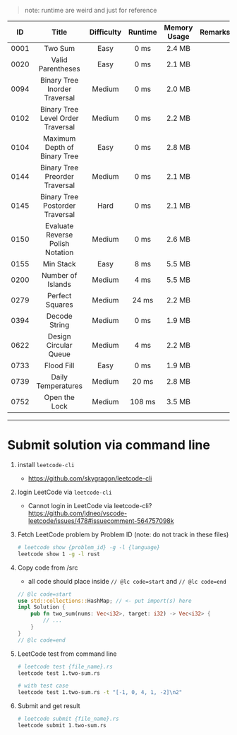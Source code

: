 > note: runtime are weird and just for reference

|  ID  |               Title               | Difficulty | Runtime | Memory Usage | Remarks | Last Review |
| :--: | :-------------------------------: | :--------: | :-----: | :----------: | :-----: | :---------: |
| 0001 |              Two Sum              |    Easy    |  0 ms   |    2.4 MB    |         |             |
| 0020 |         Valid Parentheses         |    Easy    |  0 ms   |    2.1 MB    |         |             |
| 0094 |   Binary Tree Inorder Traversal   |   Medium   |  0 ms   |    2.0 MB    |         |             |
| 0102 | Binary Tree Level Order Traversal |   Medium   |  0 ms   |    2.2 MB    |         |             |
| 0104 |   Maximum Depth of Binary Tree    |    Easy    |  0 ms   |    2.8 MB    |         |             |
| 0144 |  Binary Tree Preorder Traversal   |   Medium   |  0 ms   |    2.1 MB    |         |             |
| 0145 |  Binary Tree Postorder Traversal  |    Hard    |  0 ms   |    2.1 MB    |         |             |
| 0150 | Evaluate Reverse Polish Notation  |   Medium   |  0 ms   |    2.6 MB    |         |             |
| 0155 |             Min Stack             |    Easy    |  8 ms   |    5.5 MB    |         |             |
| 0200 |         Number of Islands         |   Medium   |  4 ms   |    5.5 MB    |         |             |
| 0279 |          Perfect Squares          |   Medium   |  24 ms  |    2.2 MB    |         |             |
| 0394 |           Decode String           |   Medium   |  0 ms   |    1.9 MB    |         |             |
| 0622 |       Design Circular Queue       |   Medium   |  4 ms   |    2.2 MB    |         |             |
| 0733 |            Flood Fill             |    Easy    |  0 ms   |    1.9 MB    |         |             |
| 0739 |        Daily Temperatures         |   Medium   |  20 ms  |    2.8 MB    |         |             |
| 0752 |           Open the Lock           |   Medium   | 108 ms  |    3.5 MB    |         |             |

---

# Submit solution via command line

1. install `leetcode-cli`
   - https://github.com/skygragon/leetcode-cli
1. login LeetCode via `leetcode-cli`
   - Cannot login in LeetCode via leetcode-cli? https://github.com/jdneo/vscode-leetcode/issues/478#issuecomment-564757098k
1. Fetch LeetCode problem by Problem ID (note: do not track in these files)
   ```sh
   # leetcode show {problem_id} -g -l {language}
   leetcode show 1 -g -l rust
   ```
1. Copy code from /src
   - all code should place inside `// @lc code=start` and `// @lc code=end`
   ```rust
   // @lc code=start
   use std::collections::HashMap; // <- put import(s) here
   impl Solution {
       pub fn two_sum(nums: Vec<i32>, target: i32) -> Vec<i32> {
           // ...
       }
   }
   // @lc code=end
   ```
1. LeetCode test from command line

   ```sh
   # leetcode test {file_name}.rs
   leetcode test 1.two-sum.rs

   # with test case
   leetcode test 1.two-sum.rs -t "[-1, 0, 4, 1, -2]\n2"
   ```

1. Submit and get result
   ```sh
   # leetcode submit {file_name}.rs
   leetcode submit 1.two-sum.rs
   ```
